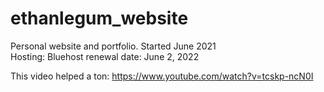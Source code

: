 # ethanlegum_website
Personal website and portfolio. Started June 2021
<br>Hosting: Bluehost 
  renewal date: June 2, 2022

This video helped a ton:
https://www.youtube.com/watch?v=tcskp-ncN0I
